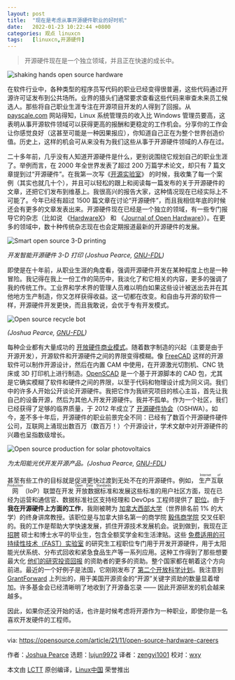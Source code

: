 ```yaml
---
layout: post
title:	"现在是考虑从事开源硬件职业的好时机"
date:	2022-01-23 10:22:44 +0800 
categories:	观点 linuxcn 
tags:	[linuxcn,开源硬件]
---
```




> 
> 开源硬件现在是一个独立领域，并且正在快速的成长中。
> 
> 
> 


![](/Asserts/Images//attachment/album/202201/23/102054w2jnwennn8rwh27w.jpg "shaking hands open source hardware")


在软件行业中，各种类型的程序员写代码的职业已经变得很普遍，这些代码通过开源许可证发布到公共场所。业界的猎头们通常要求查看这些代码来审查未来员工候选人。那些将自己职业生涯专注在开源项目开发的人得到了回报。从 [payscale.com](http://payscale.com) 网站得知，Linux 系统管理员的收入比 Windows 管理员要高，这表明从事开源软件领域可以获得更高的报酬和更稳定的工作机会。分享你的工作会让你感觉良好（这甚至可能是一种因果报应），你知道自己正在为整个世界创造价值。历史上，这样的机会可从来没有为我们这些从事于开源硬件领域的人存在过。


二十多年前，几乎没有人知道开源硬件是什么，更别说围绕它规划自己的职业生涯了。举例而言，在 2000 年全世界发表了超过 200 万篇学术论文，却只有 7 篇文章提到过“开源硬件”。在我第一次写《[开源实验室](https://www.appropedia.org/Open-source_Lab)》 的时候，我收集了每一个案例（其实也就几十个），并且可以轻松的跟上和阅读每一篇发布的关于开源硬件的文章，还把它们发布到维基上。我很高兴的报告大家，这种情况现在已经实际上不可能了。今年已经有超过 1500 篇文章在讨论“开源硬件”，而且我相信年底的时候还会有更多的文章发表出来。开源硬件现在已经是一个独立的领域，有一些专门报导它的杂志（比如说 《[HardwareX](https://www.hardware-x.com/)》 和 《[Journal of Open Hardware](https://openhardware.metajnl.com/)》）。在更多的领域中，数十种传统杂志现在也会定期报道最新的开源硬件的发展。


![Smart open source 3-D printing](/Asserts/Images//attachment/album/202201/23/102227iur7uut1dyyhyb2r.jpg "Smart open source 3-D printing")


*开发智能开源硬件 3-D 打印 (Joshua Pearce, [GNU-FDL](https://www.gnu.org/licenses/fdl-1.3.en.html))*


即使是在十年前，从职业生涯的角度看，强调开源硬件开发在某种程度上也是一种冒险。我记得在我上一份工作的简历中，我淡化了和它相关的内容，更多的强调了我的传统工作。工业界和学术界的管理人员难以明白如果这些设计被送出去并在其他地方生产制造，你又怎样获得收益。这一切都在改变。和自由与开源的软件一样，开源硬件开发更快，而且我敢说，会优于专有开发模式。


![Open source recycle bot](/Asserts/Images//attachment/album/202201/23/102236djy2djyy101b8g1x.jpg "Open source recycle bot")


*(Joshua Pearce, [GNU-FDL](https://www.gnu.org/licenses/fdl-1.3.en.html))*


每种企业都有大量成功的 [开放硬件商业模式](https://doi.org/10.5334/joh.4)。随着数字制造的兴起（主要是由于开源开发），开源软件和开源硬件之间的界限变得模糊。像 [FreeCAD](https://www.freecadweb.org/) 这样的开源软件可以制作开源设计，然后在内置 CAM 中使用，在开源激光切割机、CNC 铣床或 3D 打印机上进行制造。[OpenSCAD](https://openscad.org/) 是一个基于开源脚本的 CAD 包，尤其是它确实模糊了软件和硬件之间的界限，以至于代码和物理设计成为同义词。我们中的许多人开始公开谈论开源硬件。我把它作为我研究项目的核心主旨，首先让我自己的设备开源，然后为其他人开发开源硬件。我并不孤单。作为一个社区，我们已经获得了足够的临界质量，于 2012 年成立了 [开源硬件协会](https://www.oshwa.org/)（OSHWA）。如今，差不多十年后，开源硬件的职业前景完全不同：已经有了数百个开源硬件硬件公司，互联网上涌现出数百万（数百万！）个开源设计，学术文献中对开源硬件的兴趣也呈指数级增长。


![Open source production for solar photovoltaics](/Asserts/Images//attachment/album/202201/23/102243x383b7bh3884bdb8.jpg "Open source production for solar photovoltaics")


*为太阳能光伏开发开源产品。(Joshua Pearce, [GNU-FDL](https://www.gnu.org/licenses/fdl-1.3.en.html))*


甚至有些工作的目标就是促进更快过渡到无处不在的开源硬件。例如，<ruby> 生产互联网 <rt>  Internet of Production </rt></ruby>（IoP）联盟在开发<ruby> 开放数据标准 <rt>  Open Data Standards </rt></ruby>和发展这些标准的用户社区方面，现在已经为运营和通信官、数据标准社区支持经理和 DevOps 工程师提供了 [职位](https://www.internetofproduction.org/hiring)。由于 **我在开源硬件上方面的工作**，我刚被聘为 [加拿大西部大学](https://www.uwo.ca/)（世界排名前 1% 的大学）的终身讲席教授。该职位是与加拿大排名第一的商学院 [毅伟商学院](https://www.ivey.uwo.ca/) 交叉任职的。我的工作是帮助大学快速发展，抓住开源技术发展机会。说到做到，我现在正 [招聘](https://www.appropedia.org/FAST_application_process) 硕士和博士水平的毕业生，包含全额奖学金和生活津贴。这些 [免费适用的可持续性技术（FAST）实验室](https://www.appropedia.org/Category:FAST) 的研究生工程职位专门用于开发开源硬件，用于太阳能光伏系统、分布式回收和紧急食品生产等一系列应用。这种工作得到了那些想要最大化 [他们的研究投资回报](https://www.academia.edu/13799962/Return_on_Investment_for_Open_Source_Hardware_Development) 的资助者的更多的资助。整个国家都在朝着这个方向前进。最近的一个好例子是法国，它刚刚发布了 [第二个开放科学计划](https://www.ouvrirlascience.fr/wp-content/uploads/2021/10/Second_French_Plan-for-Open-Science_web.pdf)。我注意到 [GrantForward](https://www.grantforward.com/index) 上列出的，用于美国开源资金的“开源”关键字资助的数量显着增加。许多基金会已经清晰明了地收到了开源备忘录 —— 因此开源研发的机会越来越多。


因此，如果你还没开始的话，也许是时候考虑将开源作为一种职业，即使你是一名喜欢开发硬件的工程师。




---


via: <https://opensource.com/article/21/11/open-source-hardware-careers>


作者：[Joshua Pearce](https://opensource.com/users/jmpearce) 选题：[lujun9972](https://github.com/lujun9972) 译者：[zengyi1001](https://github.com/zengyi1001) 校对：[wxy](https://github.com/wxy)


本文由 [LCTT](https://github.com/LCTT/TranslateProject) 原创编译，[Linux中国](https://linux.cn/) 荣誉推出
